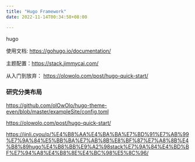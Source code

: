 ```yaml
---
title: "Hugo Framework"
date: 2022-11-14T00:34:58+08:00

---
```


hugo

使用文档: https://gohugo.io/documentation/

主题配置：https://stack.jimmycai.com/

从入门到放弃： https://olowolo.com/post/hugo-quick-start/

### 研究分类布局

https://github.com/olOwOlo/hugo-theme-even/blob/master/exampleSite/config.toml

https://olowolo.com/post/hugo-quick-start/

https://jinli.cyou/p/%E4%B8%AA%E4%BA%BA%E7%BD%91%E7%AB%99%E7%9A%84%E5%BB%BA%E7%AB%8B%E8%BF%87%E7%A8%8B%E4%B8%89hugo%E4%B8%BB%E9%A2%98stack%E7%9A%84%E4%BD%BF%E7%94%A8%E4%B8%8E%E4%BC%98%E5%8C%96/
